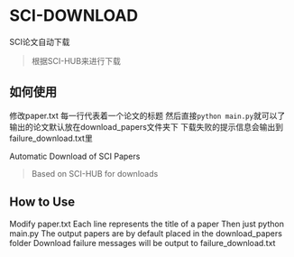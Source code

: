 # SCI-DOWNLOAD
SCI论文自动下载

> 根据SCI-HUB来进行下载

## 如何使用
修改paper.txt
每一行代表着一个论文的标题
然后直接`python main.py`就可以了
输出的论文默认放在download_papers文件夹下
下载失败的提示信息会输出到failure_download.txt里

Automatic Download of SCI Papers

> Based on SCI-HUB for downloads

## How to Use
Modify paper.txt
Each line represents the title of a paper
Then just python main.py
The output papers are by default placed in the download_papers folder
Download failure messages will be output to failure_download.txt
